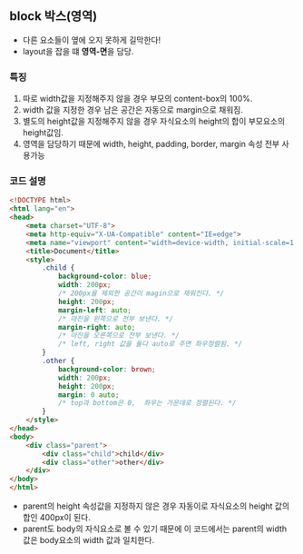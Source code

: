 ## block 박스(영역) 
- 다른 요소들이 옆에 오지 못하게 길막한다!
- layout을 잡을 떄 **영역-면**을 담당.

### 특징

1. 따로 width값을 지정해주지 않을 경우 부모의 content-box의 100%.</br>
2. width 값을 지정한 경우 남은 공간은 자동으로 margin으로 채워짐.</br>
3. 별도의 height값을 지정해주지 않을 경우 자식요소의 height의 합이 부모요소의 height값임.</br>
4. 영역을 담당하기 때문에 width, height, padding, border, margin 속성 전부 사용가능 </br>
   
### 코드 설명

```html
<!DOCTYPE html>
<html lang="en">
<head>
    <meta charset="UTF-8">
    <meta http-equiv="X-UA-Compatible" content="IE=edge">
    <meta name="viewport" content="width=device-width, initial-scale=1.0">
    <title>Document</title>
    <style>
        .child {
            background-color: blue;
            width: 200px;
            /* 200px을 제외한 공간이 magin으로 채워진다. */
            height: 200px;
            margin-left: auto;
            /* 마진을 왼쪽으로 전부 보낸다. */
            margin-right: auto;
            /* 마진을 오른쪽으로 전부 보낸다. */
            /* left, right 값을 둘다 auto로 주면 좌우정렬됨. */
        }
        .other {
            background-color: brown;
            width: 200px;
            height: 200px;
            margin: 0 auto;
            /* top과 bottom은 0,  좌우는 가운데로 정렬된다. */
        }
    </style>
</head>
<body>
    <div class="parent">
        <div class="child">child</div>
        <div class="other">other</div>  
    </div>
</body>
</html>
```
- parent의 height 속성값을 지정하지 않은 경우 자동이로 자식요소의 height 값의 합인 400px이 된다.
- parent도 body의 자식요소로 볼 수 있기 때문에 이 코드에서는 parent의 width 값은 body요소의 width 값과 일치한다.

